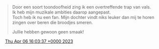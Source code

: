 > Door een soort toondoofheid zing ik een overtreffende trap van vals\. Ik heb mijn muzikale ambities daarop aangepast\.  
> Toch heb ik nu een fan\. Mijn dochter vindt niks leuker dan mij te horen zingen over beren die broodjes smeren\.   
>   
> Jullie hebben gewoon geen smaak\!

<img src="../../media/tweet.ico" width="12" /> [Thu Apr 06 16:03:37 +0000 2023](https://twitter.com/DromerDenker/status/1644007965966344194)